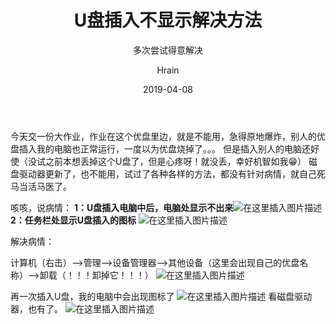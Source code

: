 ﻿---
layout:     post
title:      U盘插入不显示解决方法
subtitle:   多次尝试得意解决
date:       2019-04-08
author:     Hrain
header-img: about-me
catalog: true
tags:
    - ios
---

今天交一份大作业，作业在这个优盘里边，就是不能用，急得原地爆炸，别人的优盘插入我的电脑也正常运行，一度以为优盘烧掉了。。。
但是插入别人的电脑还好使（没试之前本想丢掉这个U盘了，但是心疼呀！就没丢，幸好机智如我😁）
磁盘驱动器更新了，也不能用，试过了各种各样的方法，都没有针对病情，就自己死马当活马医了。


咳咳，说病情：
**1：U盘插入电脑中后，电脑处显示不出来**![在这里插入图片描述](https://img-blog.csdnimg.cn/20190401192406232.PNG)
**2：任务栏处显示U盘插入的图标**
![在这里插入图片描述](https://img-blog.csdnimg.cn/20190401193253412.PNG)

解决病情：

计算机（右击）-->管理-->设备管理器-->其他设备（这里会出现自己的优盘名称）-->卸载（！！！卸掉它！！！）
![在这里插入图片描述](https://img-blog.csdnimg.cn/20190401193623988.PNG)

再一次插入U盘，我的电脑中会出现图标了
![在这里插入图片描述](https://img-blog.csdnimg.cn/20190401193811255.PNG)
看磁盘驱动器，也有了。
![在这里插入图片描述](https://img-blog.csdnimg.cn/20190401193854499.PNG)


